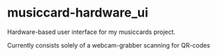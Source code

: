 # musiccard-hardware_ui

Hardware-based user interface for my musiccards project.

Currently consists solely of a webcam-grabber scanning for QR-codes